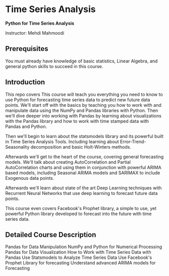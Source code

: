 # Time Series Analysis

**Python for Time Series Analysis**

Instructor: Mehdi Mahmoodi

## Prerequisites

You must already have knowledge of basic statistics, Linear Algebra, and general python skills to succeed in this course.

## Introduction

This repo covers This course will teach you everything you need to know to use Python for forecasting time series data to predict new future data points. We'll start off with the basics by teaching you how to work with and manipulate data using the NumPy and Pandas libraries with Python. Then we'll dive deeper into working with Pandas by learning about visualizations with the Pandas library and how to work with time stamped data with Pandas and Python.

Then we'll begin to learn about the statsmodels library and its powerful built in Time Series Analysis Tools. Including learning about Error-Trend-Seasonality decomposition and basic Holt-Winters methods.

Afterwards we'll get to the heart of the course, covering general forecasting models. We'll talk about creating AutoCorrelation and Partial AutoCorrelation charts and using them in conjunction with powerful ARIMA based models, including Seasonal ARIMA models and SARIMAX to include Exogenous data points.

Afterwards we'll learn about state of the art Deep Learning techniques with Recurrent Neural Networks that use deep learning to forecast future data points.

This course even covers Facebook's Prophet library, a simple to use, yet powerful Python library developed to forecast into the future with time series data.

## Detailed Course Description

Pandas for Data Manipulation
NumPy and Python for Numerical Processing
Pandas for Data Visualization
How to Work with Time Series Data with Pandas
Use Statsmodels to Analyze Time Series Data
Use Facebook's Prophet Library for forecasting
Understand advanced ARIMA models for Forecasting


